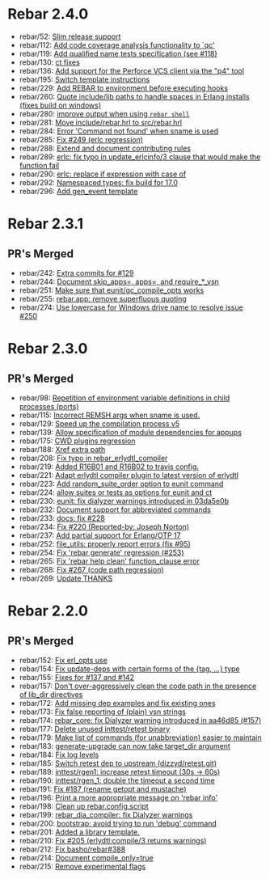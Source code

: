 # Rebar 2.4.0

* rebar/52: [Slim release support](https://github.com/rebar/rebar/pull/52)
* rebar/112: [Add code coverage analysis functionality to `qc'](https://github.com/rebar/rebar/pull/112)
* rebar/119: [Add qualified name tests specification (see #118)](https://github.com/rebar/rebar/pull/119)
* rebar/130: [ct fixes](https://github.com/rebar/rebar/pull/130)
* rebar/136: [Add support for the Perforce VCS client via the "p4" tool](https://github.com/rebar/rebar/pull/136)
* rebar/195: [Switch template instructions](https://github.com/rebar/rebar/pull/195)
* rebar/229: [Add REBAR to environment before executing hooks](https://github.com/rebar/rebar/pull/229)
* rebar/260: [Quote include/lib paths to handle spaces in Erlang installs (fixes build on windows)](https://github.com/rebar/rebar/pull/260)
* rebar/280: [improve output when using `rebar shell`](https://github.com/rebar/rebar/pull/280)
* rebar/281: [Move include/rebar.hrl to src/rebar.hrl](https://github.com/rebar/rebar/pull/281)
* rebar/284: [Error 'Command not found' when sname is used](https://github.com/rebar/rebar/pull/284)
* rebar/285: [Fix #249 (erlc regression)](https://github.com/rebar/rebar/pull/285)
* rebar/288: [Extend and document contributing rules](https://github.com/rebar/rebar/pull/288)
* rebar/289: [erlc: fix typo in update_erlcinfo/3 clause that would make the function fail](https://github.com/rebar/rebar/pull/289)
* rebar/290: [erlc: replace if expression with case of](https://github.com/rebar/rebar/pull/290)
* rebar/292: [Namespaced types: fix build for 17.0](https://github.com/rebar/rebar/pull/292)
* rebar/296: [Add gen_event template](https://github.com/rebar/rebar/pull/296)


# Rebar 2.3.1

## PR's Merged

* rebar/242: [Extra commits for #129](https://github.com/rebar/rebar/pull/242)
* rebar/244: [Document skip_apps=, apps=, and require_*_vsn](https://github.com/rebar/rebar/pull/244)
* rebar/251: [Make sure that eunit/qc_compile_opts works](https://github.com/rebar/rebar/pull/251)
* rebar/255: [rebar.app: remove superfluous quoting](https://github.com/rebar/rebar/pull/255)
* rebar/274: [Use lowercase for Windows drive name to resolve issue #250](https://github.com/rebar/rebar/pull/274)

# Rebar 2.3.0

## PR's Merged

* rebar/98: [Repetition of environment variable definitions in child processes (ports)](https://github.com/rebar/rebar/pull/98)
* rebar/115: [Incorrect REMSH args when sname is used.](https://github.com/rebar/rebar/pull/115)
* rebar/129: [Speed up the compilation process v5](https://github.com/rebar/rebar/pull/129)
* rebar/139: [Allow specification of module dependencies for appups](https://github.com/rebar/rebar/pull/139)
* rebar/175: [CWD plugins regression](https://github.com/rebar/rebar/pull/175)
* rebar/188: [Xref extra path](https://github.com/rebar/rebar/pull/188)
* rebar/208: [Fix typo in rebar_erlydtl_compiler](https://github.com/rebar/rebar/pull/208)
* rebar/219: [Added R16B01 and R16B02 to travis config.](https://github.com/rebar/rebar/pull/219)
* rebar/221: [Adapt erlydtl compiler plugin to latest version of erlydtl](https://github.com/rebar/rebar/pull/221)
* rebar/223: [Add random_suite_order option to eunit command](https://github.com/rebar/rebar/pull/223)
* rebar/224: [allow suites or tests as options for eunit and ct](https://github.com/rebar/rebar/pull/224)
* rebar/230: [eunit: fix dialyzer warnings introduced in 03da5e0b](https://github.com/rebar/rebar/pull/230)
* rebar/232: [Document support for abbreviated commands](https://github.com/rebar/rebar/pull/232)
* rebar/233: [docs: fix #228](https://github.com/rebar/rebar/pull/233)
* rebar/234: [Fix #220 (Reported-by: Joseph Norton)](https://github.com/rebar/rebar/pull/234)
* rebar/237: [Add partial support for Erlang/OTP 17](https://github.com/rebar/rebar/pull/237)
* rebar/252: [file_utils: properly report errors (fix #95)](https://github.com/rebar/rebar/pull/252)
* rebar/254: [Fix 'rebar generate' regression (#253)](https://github.com/rebar/rebar/pull/254)
* rebar/265: [Fix 'rebar help clean' function_clause error](https://github.com/rebar/rebar/pull/265)
* rebar/268: [Fix #267 (code path regression)](https://github.com/rebar/rebar/pull/268)
* rebar/269: [Update THANKS](https://github.com/rebar/rebar/pull/269)

# Rebar 2.2.0

## PR's Merged

* rebar/152: [Fix erl_opts use](https://github.com/rebar/rebar/pull/152)
* rebar/154: [Fix update-deps with certain forms of the {tag, ...} type](https://github.com/rebar/rebar/pull/154)
* rebar/155: [Fixes for #137 and #142](https://github.com/rebar/rebar/pull/155)
* rebar/157: [Don't over-aggressively clean the code path in the presence of lib_dir directives](https://github.com/rebar/rebar/pull/157)
* rebar/172: [Add missing dep examples and fix existing ones](https://github.com/rebar/rebar/pull/172)
* rebar/173: [Fix false reporting of (plain) vsn strings](https://github.com/rebar/rebar/pull/173)
* rebar/174: [rebar_core: fix Dialyzer warning introduced in aa46d85 (#157)](https://github.com/rebar/rebar/pull/174)
* rebar/177: [Delete unused inttest/retest binary](https://github.com/rebar/rebar/pull/177)
* rebar/179: [Make list of commands (for unabbreviation) easier to maintain](https://github.com/rebar/rebar/pull/179)
* rebar/183: [generate-upgrade can now take target_dir argument](https://github.com/rebar/rebar/pull/183)
* rebar/184: [Fix log levels](https://github.com/rebar/rebar/pull/184)
* rebar/185: [Switch retest dep to upstream (dizzyd/retest.git)](https://github.com/rebar/rebar/pull/185)
* rebar/189: [inttest/rgen1: increase retest timeout (30s -> 60s)](https://github.com/rebar/rebar/pull/189)
* rebar/190: [inttest/rgen_1: double the timeout a second time](https://github.com/rebar/rebar/pull/190)
* rebar/191: [Fix #187 (rename getopt and mustache)](https://github.com/rebar/rebar/pull/191)
* rebar/196: [Print a more appropriate message on 'rebar info'](https://github.com/rebar/rebar/pull/196)
* rebar/198: [Clean up rebar.config.script](https://github.com/rebar/rebar/pull/198)
* rebar/199: [rebar_dia_compiler: fix Dialyzer warnings](https://github.com/rebar/rebar/pull/199)
* rebar/200: [bootstrap: avoid trying to run 'debug' command](https://github.com/rebar/rebar/pull/200)
* rebar/201: [Added a library template.](https://github.com/rebar/rebar/pull/201)
* rebar/210: [Fix #205 (erlydtl:compile/3 returns warnings)](https://github.com/rebar/rebar/pull/210)
* rebar/212: [Fix basho/rebar#388](https://github.com/rebar/rebar/pull/212)
* rebar/214: [Document compile_only=true](https://github.com/rebar/rebar/pull/214)
* rebar/215: [Remove experimental flags](https://github.com/rebar/rebar/pull/215)

